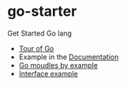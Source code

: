 # go-starter

Get Started Go lang
- [Tour of Go](https://tour.golang.org/welcome/1)
- Example in the [Documentation](https://golang.org/doc/)
- [Go moudles by example](https://github.com/go-modules-by-example/index)
- [Interface example](https://blog.satotaichi.info/interface-with-constructor-in-golang/)